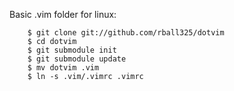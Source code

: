 Basic .vim folder for linux:

        $ git clone git://github.com/rball325/dotvim
        $ cd dotvim
        $ git submodule init
        $ git submodule update
        $ mv dotvim .vim
        $ ln -s .vim/.vimrc .vimrc
